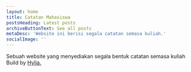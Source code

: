 ```yaml
---
layout: home
title: Catatan Mahasiswa
postsHeading: Latest posts
archiveButtonText: See all posts
metaDesc: 'Website ini berisi segala catatan semasa kuliah.'
socialImage: ''
---
```


Sebuah website yang menyediakan segala bentuk catatan semasa kuliah
Build by [Hylia.](https://app.netlify.com/start/deploy?repository=https://github.com/dirtyf/hylia)
